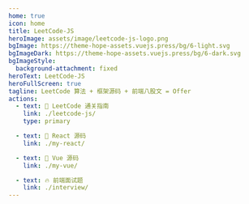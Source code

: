 ```yaml
---
home: true
icon: home
title: LeetCode-JS
heroImage: assets/image/leetcode-js-logo.png
bgImage: https://theme-hope-assets.vuejs.press/bg/6-light.svg
bgImageDark: https://theme-hope-assets.vuejs.press/bg/6-dark.svg
bgImageStyle:
  background-attachment: fixed
heroText: LeetCode-JS
heroFullScreen: true
tagline: LeetCode 算法 + 框架源码 + 前端八股文 = Offer
actions:
  - text: 🧭 LeetCode 通关指南
    link: ./leetcode-js/
    type: primary

  - text: 🍭 React 源码
    link: ./my-react/

  - text: 🤡 Vue 源码
    link: ./my-vue/

  - text: 🔥 前端面试题
    link: ./interview/
---
```

